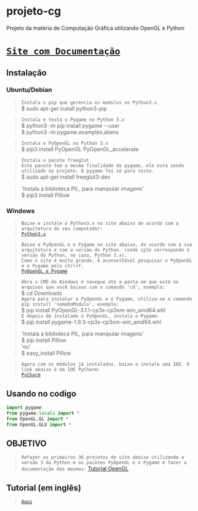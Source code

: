 # projeto-cg
Projeto da matéria de Computação Gráfica utilizando OpenGL e Python

# [`Site com Documentação`](https://matalmeida.github.io/projeto-cg/index.html)

## Instalação
### Ubuntu/Debian
> `Instala o pip que gerencia os modulos no Python3.x` </br>
> $ sudo apt-get install python3-pip </br>

> `Instala e testa o Pygame no Python 3.x` </br>
> $ python3 -m pip install pygame --user </br>
> $ python3 -m pygame.examples.aliens </br>

> `Instala o PyOpenGL no Python 3.x` </br>
> $ pip3 install PyOpenGL PyOpenGL_accelerate </br>

> `Instala o pacote freeglut` </br>
> `Este pacote tem a mesma finalidade do pygame, ele está sendo utilizado no projeto. O pygame foi só para teste.` </br>
> $ sudo apt-get install freeglut3-dev </br>

> 'Instala a biblioteca PIL, para manipular imagens' <br>
> $ pip3 install Pillow <br>

### Windows
> `Baixe e instale o Python3.x no site abaixo de acordo com a arquitetura do seu computador:` </br>
> [`Python3.x`](https://www.python.org/downloads/windows/) </br>

> `Baixe o PyOpenGL e o Pygame no site abaixo, de acordo com a sua arquitetura e com a versão do Python. (onde cp3x corresponde à versão do Python, no caso, Python 3.x).` </br>
> `Como o site é muito grande, é aconselhável pesquisar o PyOpenGL e o Pygame pelo ctrl+f.` </br>
> [`PyOpenGL e Pygame`](http://www.lfd.uci.edu/~gohlke/pythonlibs/) </br>

> `Abra o CMD do Windows e navegue até a pasta em que está os arquivos que você baixou com o comando 'cd', exemplo:` </br>
> $ cd Downloads </br>
> `Agora para instalar o PyOpenGL e o Pygame, utiliza-se o comando pip install 'nomeDoModulo', exemplo:` </br>
> $ pip install PyOpenGL-3.1.1-cp3x-cp3xm-win_amd64.whl </br>
> `E depois de instalado o PyOpenGL, instala o Pygame:` </br>
> $ pip install pygame-1.9.3-cp3x-cp3xm-win_amd64.whl </br>

> 'Instala a biblioteca PIL, para manipular imagens' <br>
> $ pip install Pillow <br>
> 'ou' <br>
> $ easy_install Pillow <br>

> `Agora com os módulos já instalados, baixe e instale uma IDE. O link abaixo é da IDE PyCharm:` </br>
> [`PyCharm`](https://www.jetbrains.com/pycharm/download/#section=windows) </br>

## Usando no codigo
```python
import pygame
from pygame.locals import *
from OpenGL.GL import *
from OpenGL.GLU import *
```
## OBJETIVO
> `Refazer os primeiros 36 projetos do site abaixo utilizando a versão 3 do Python e os pacotes PyOpenGL e o Pygame e fazer a documentação dos mesmos:`
>[Tutorial OpenGL](http://lazyfoo.net/tutorials/SDL/index.php)

## Tutorial (em inglês)
> [`Aqui`](https://pythonprogramming.net/opengl-pyopengl-python-pygame-tutorial/)
